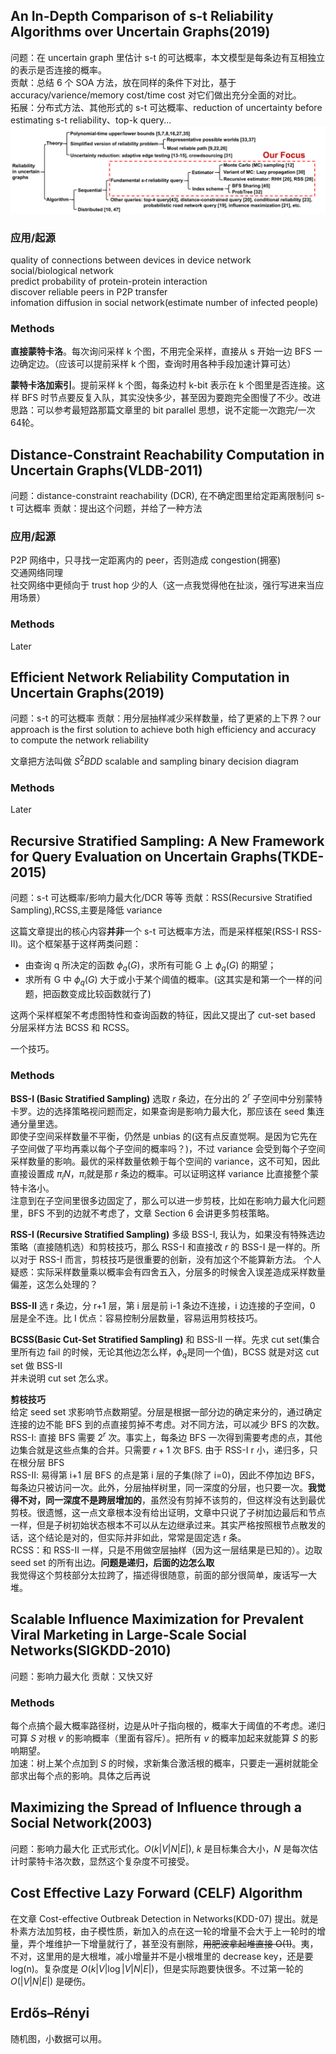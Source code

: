 
## An In-Depth Comparison of s-t Reliability Algorithms over Uncertain Graphs(2019)
问题：在 uncertain graph 里估计 s-t 的可达概率，本文模型是每条边有互相独立的表示是否连接的概率。  
贡献：总结 6 个 SOA 方法，放在同样的条件下对比，基于 accuracy/varience/memory cost/time cost 对它们做出充分全面的对比。  
拓展：分布式方法、其他形式的 s-t 可达概率、reduction of uncertainty before estimating s-t reliability、top-k query...
![](images/s-t.png)  
### 应用/起源
quality of connections between devices in device network  
social/biological network  
predict probability of protein-protein interaction  
discover reliable peers in P2P transfer  
infomation diffusion in social network(estimate number of infected people)
### Methods
**直接蒙特卡洛**。每次询问采样 k 个图，不用完全采样，直接从 s 开始一边 BFS 一边确定边。（应该可以提前采样 k 个图，查询时用各种手段加速计算可达）

**蒙特卡洛加索引**。提前采样 k 个图，每条边村 k-bit 表示在 k 个图里是否连接。这样 BFS 时节点要反复入队，其实没快多少，甚至因为要跑完全图慢了不少。改进思路：可以参考最短路那篇文章里的 bit parallel 思想，说不定能一次跑完/一次64轮。

## Distance-Constraint Reachability Computation in Uncertain Graphs(VLDB-2011)
问题：distance-constraint reachability (DCR), 在不确定图里给定距离限制问 s-t 可达概率
贡献：提出这个问题，并给了一种方法

### 应用/起源
P2P 网络中，只寻找一定距离内的 peer，否则造成 congestion(拥塞)  
交通网络同理  
社交网络中更倾向于 trust hop 少的人（这一点我觉得他在扯淡，强行写进来当应用场景）
### Methods
Later

## Efficient Network Reliability Computation in Uncertain Graphs(2019)
问题：s-t 的可达概率
贡献：用分层抽样减少采样数量，给了更紧的上下界？our approach is the first solution to achieve both high efficiency and accuracy to compute the network reliability

文章把方法叫做 $S^2BDD$ scalable and sampling binary decision diagram

### Methods
Later

## Recursive Stratified Sampling: A New Framework for Query Evaluation on Uncertain Graphs(TKDE-2015)
问题：s-t 可达概率/影响力最大化/DCR 等等
贡献：RSS(Recursive Stratified Sampling),RCSS,主要是降低 variance

这篇文章提出的核心内容**并非**一个 s-t 可达概率方法，而是采样框架(RSS-Ⅰ RSS-Ⅱ)。这个框架基于这样两类问题：
 * 由查询 q 所决定的函数 $\phi_q(G)$，求所有可能 G 上 $\phi_q(G)$ 的期望；
 * 求所有 G 中 $\phi_q(G)$ 大于或小于某个阈值的概率。(这其实是和第一个一样的问题，把函数变成比较函数就行了)

这两个采样框架不考虑图特性和查询函数的特征，因此又提出了 cut-set based 分层采样方法 BCSS 和 RCSS。

一个技巧。
### Methods
**BSS-Ⅰ (Basic Stratified Sampling)**
选取 $r$ 条边，在分出的 $2^r$ 子空间中分别蒙特卡罗。边的选择策略视问题而定，如果查询是影响力最大化，那应该在 seed 集连通分量里选。  
即使子空间采样数量不平衡，仍然是 unbias 的(这有点反直觉啊。是因为它先在子空间做了平均再乘以每个子空间的概率吗？)，不过 variance 会受到每个子空间采样数量的影响。最优的采样数量依赖于每个空间的 variance，这不可知，因此直接设置成 $\pi_iN$，$\pi_i$就是那 $r$ 条边的概率。可以证明这样 variance 比直接整个蒙特卡洛小。  
注意到在子空间里很多边固定了，那么可以进一步剪枝，比如在影响力最大化问题里，BFS 不到的边就不考虑了，文章 Section 6 会讲更多剪枝策略。

**RSS-Ⅰ (Recursive Stratified Sampling)**
多级 BSS-Ⅰ, 我认为，如果没有特殊选边策略（直接随机选）和剪枝技巧，那么 RSS-Ⅰ 和直接改 $r$ 的 BSS-Ⅰ 是一样的。所以对于 RSS-Ⅰ 而言，剪枝技巧是很重要的创新，没有加这个不能算新方法。
个人疑惑：实际采样数量乘以概率会有四舍五入，分层多的时候舍入误差造成采样数量偏差，这怎么处理的？

**BSS-Ⅱ**
选 r 条边，分 r+1 层，第 i 层是前 i-1 条边不连接，i 边连接的子空间，0 层是全不连。比 Ⅰ 优点：容易控制分层数量，容易运用剪枝技巧。

**BCSS(Basic Cut-Set Stratified Sampling)**
和 BSS-Ⅱ 一样。先求 cut set(集合里所有边 fail 的时候，无论其他边怎么样，$\phi_q$是同一个值)，BCSS 就是对这 cut set 做 BSS-Ⅱ  
并未说明 cut set 怎么求。

**剪枝技巧**  
给定 seed set 求影响节点数期望。分层是根据一部分边的确定来分的，通过确定连接的边不能 BFS 到的点直接剪掉不考虑。对不同方法，可以减少 BFS 的次数。  
RSS-Ⅰ: 直接 BFS 需要 $2^r$ 次。事实上，每条边 BFS 一次得到需要考虑的点，其他边集合就是这些点集的合并。只需要 $r+1$ 次 BFS. 由于 RSS-Ⅰ r 小，递归多，只在根分层 BFS  
RSS-Ⅱ: 易得第 i+1 层 BFS 的点是第 i 层的子集(除了 i=0)，因此不停加边 BFS，每条边只被访问一次。此外，分层抽样树里，同一深度的分层，也只要一次。**我觉得不对，同一深度不是跨层增加的**，虽然没有剪掉不该剪的，但这样没有达到最优剪枝。很遗憾，这一点文章根本没有给出证明，文章中只说了子树加边最后和节点一样，但是子树初始状态根本不可以从左边继承过来。其实严格按照根节点散发的话，这个结论是对的，但实际并非如此，常常是固定选 r 条。  
RCSS：和 RSS-Ⅱ 一样，只是不用做空层抽样（因为这一层结果是已知的）。边取 seed set 的所有出边。**问题是递归，后面的边怎么取**  
我觉得这个剪枝部分太拉跨了，描述得很随意，前面的部分很简单，废话写一大堆。



## Scalable Influence Maximization for Prevalent Viral Marketing in Large-Scale Social Networks(SIGKDD-2010)
问题：影响力最大化
贡献：又快又好

### Methods
每个点搞个最大概率路径树，边是从叶子指向根的，概率大于阈值的不考虑。递归可算 $S$ 对根 $v$ 的影响概率（里面有容斥）。把所有 $v$ 的概率加起来就能算 $S$ 的影响期望。  
加速：树上某个点加到 $S$ 的时候，求新集合激活根的概率，只要走一遍树就能全部求出每个点的影响。具体之后再说


## Maximizing the Spread of Influence through a Social Network(2003)
问题：影响力最大化
正式形式化。$O(k|V|N|E|)$, $k$ 是目标集合大小，$N$ 是每次估计时蒙特卡洛次数，显然这个复杂度不可接受。

## Cost Effective Lazy Forward (CELF) Algorithm
在文章 Cost-effective Outbreak Detection in Networks(KDD-07) 提出。就是朴素方法加剪枝，由子模性质，新加入的点在这一轮的增量不会大于上一轮时的增量，弄个堆维护一下增量就行了，甚至没有删除，~~用肥波拿起堆直接 O(1)~~。夷，不对，这里用的是大根堆，减小增量并不是小根堆里的 decrease key，还是要 log(n)。复杂度是 $O(k|V|\log |V|N|E|)$，但是实际跑要快很多。不过第一轮的 $O(|V|N|E|)$ 是硬伤。

## Erdős–Rényi
随机图，小数据可以用。
